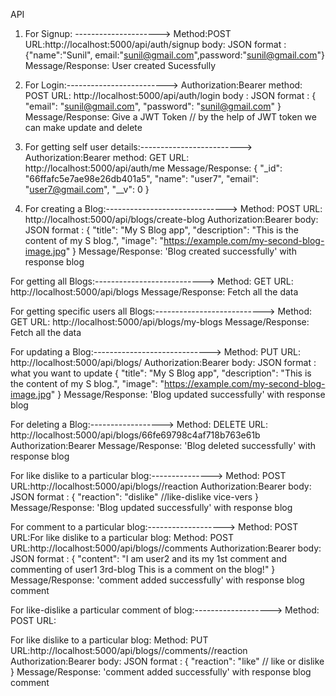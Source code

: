 API

1. For Signup: --------------------->
Method:POST
URL:http://localhost:5000/api/auth/signup
body: JSON format : {"name":"Sunil", email:"sunil@gmail.com",password:"sunil@gmail.com"}
Message/Response: User created Sucessfully

2. For Login:------------------------->
Authorization:Bearer <Enter JWT_TOKEN>
method: POST
URL: http://localhost:5000/api/auth/login
body : JSON format : 
{
    "email": "sunil@gmail.com",
    "password": "sunil@gmail.com"
}
Message/Response: Give a JWT Token // by the help of JWT token we can make update and delete


3. For getting self user details:------------------------->
Authorization:Bearer <Enter JWT_TOKEN>
method: GET
URL: http://localhost:5000/api/auth/me
Message/Response: 
{
  "_id": "66ffafc5e7ae98e26db401a5",
  "name": "user7",
  "email": "user7@gmail.com",
  "__v": 0
}





4. For creating a Blog:------------------------------>
Method: POST
URL: http://localhost:5000/api/blogs/create-blog
Authorization:Bearer <Enter JWT_TOKEN>
body: JSON format : 
{
    "title": "My S Blog app",
    "description": "This is the content of my S blog.",
    "image": "https://example.com/my-second-blog-image.jpg"
}
Message/Response:  'Blog created successfully' with response blog


For getting all Blogs:--------------------------->
Method: GET
URL: http://localhost:5000/api/blogs
Message/Response:  Fetch all the data


For getting specific users all Blogs:--------------------------->
Method: GET
URL: http://localhost:5000/api/blogs/my-blogs
Message/Response:  Fetch all the data



For updating a Blog:----------------------------->
Method: PUT
URL: http://localhost:5000/api/blogs/<enter the blogId>
Authorization:Bearer <Enter JWT_TOKEN>
body: JSON format : what you want to update
{
    "title": "My S Blog app",
    "description": "This is the content of my S blog.",
    "image": "https://example.com/my-second-blog-image.jpg"
}
Message/Response:  'Blog updated successfully' with response blog




For deleting a Blog:------------------>
Method: DELETE
URL: http://localhost:5000/api/blogs/66fe69798c4af718b763e61b
Authorization:Bearer <Enter JWT_TOKEN>
Message/Response:  'Blog deleted successfully' with response blog


For like dislike to a particular blog:--------------->
Method: POST
URL:http://localhost:5000/api/blogs/<blogId>/reaction
Authorization:Bearer <Enter JWT_TOKEN>
body: JSON format : 
{
  "reaction": "dislike"   //like-dislike vice-vers
}
Message/Response:  'Blog updated successfully' with response blog


For comment to a particular blog:------------------->
Method: POST
URL:For like dislike to a particular blog:
Method: POST
URL:http://localhost:5000/api/blogs/<blogId>/comments
Authorization:Bearer <Enter JWT_TOKEN>
body: JSON format : 
{
  "content": "I am user2 and its my 1st comment and commenting of user1 3rd-blog This is a comment on the blog!"
}
Message/Response:  'comment added  successfully' with response blog comment




For like-dislike a particular comment of blog:------------------->
Method: POST
URL:




For like dislike to a particular blog:
Method: PUT
URL:http://localhost:5000/api/blogs/<blogId>/comments/<commentId>/reaction
Authorization:Bearer <Enter JWT_TOKEN>
body: JSON format : 
{
  "reaction": "like" // like or dislike
}
Message/Response:  'comment added  successfully' with response blog comment
